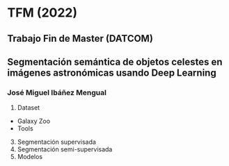 # TFM (2022)
## Trabajo Fin  de Master (DATCOM)
## Segmentación semántica de objetos celestes en imágenes astronómicas usando Deep Learning
### José Miguel Ibáñez Mengual

1. Dataset
- Galaxy Zoo 
- Tools 
3. Segmentación supervisada
4. Segmentación semi-supervisada
5. Modelos
